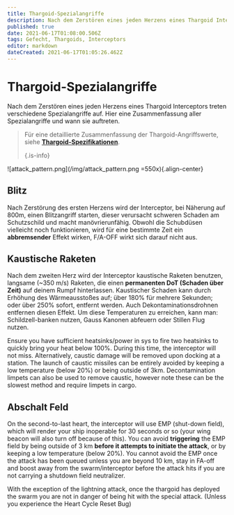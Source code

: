 ```yaml
---
title: Thargoid-Spezialangriffe
description: Nach dem Zerstören eines jeden Herzens eines Thargoid Interceptors treten verschiedene Spezialangriffe auf. Hier eine Zusammenfassung aller Spezialangriffe und wann sie auftreten.
published: true
date: 2021-06-17T01:08:00.506Z
tags: Gefecht, Thargoids, Interceptors
editor: markdown
dateCreated: 2021-06-17T01:05:26.462Z
---
```


# Thargoid-Spezialangriffe
Nach dem Zerstören eines jeden Herzens eines Thargoid Interceptors treten verschiedene Spezialangriffe auf. Hier eine Zusammenfassung aller Spezialangriffe und wann sie auftreten.

> Für eine detaillierte Zusammenfassung der Thargoid-Angriffswerte, siehe [**Thargoid-Spezifikationen**](/en/thargoid-specs). 
> 
> {.is-info}

!\[attack_pattern.png\](/img/attack_pattern.png =550x){.align-center}

## Blitz
Nach Zerstörung des ersten Herzens wird der Interceptor, bei Näherung auf 800m, einen Blitzangriff starten, dieser verursacht schweren Schaden am Schutzschild und macht manövrierunfähig. Obwohl die Schubdüsen vielleicht noch funktionieren, wird für eine bestimmte Zeit ein <strong x-id=“1“>abbremsender</strong> Effekt wirken, F/A-OFF wirkt sich darauf nicht aus.

## Kaustische Raketen
Nach dem zweiten Herz wird der Interceptor kaustische Raketen benutzen, langsame (~350 m/s) Raketen, die einen **permanenten DoT (Schaden über Zeit)** auf deinem Rumpf hinterlassen. Kaustischer Schaden kann durch Erhöhung des Wärmeausstoßes auf; über 180% für mehrere Sekunden; oder über 250% sofort, entfernt werden. Auch Dekontaminationsdrohnen entfernen diesen Effekt. Um diese Temperaturen zu erreichen, kann man: Schildzell-banken nutzen, Gauss Kanonen abfeuern oder Stillen Flug nutzen.

Ensure you have sufficient heatsinks/power in sys to fire two heatsinks to quickly bring your heat below 100%. During this time, the interceptor will not miss. Alternatively, caustic damage will be removed upon docking at a station. The launch of caustic missiles can be entirely avoided by keeping a low temperature (below 20%) or being outside of 3km. Decontamination limpets can also be used to remove caustic, however note these can be the slowest method and require limpets in cargo.

## Abschalt Feld
On the second-to-last heart, the interceptor will use EMP (shut-down field), which will render your ship inoperable for 30 seconds or so (your wing beacon will also turn off because of this). You can avoid **triggering** the EMP field by being outside of 3 km **before it attempts to initiate the attack**, or by keeping a low temperature (below 20%). You cannot avoid the EMP once the attack has been queued unless you are beyond 10 km, stay in FA-off and boost away from the swarm/interceptor before the attack hits if you are not carrying a shutdown field neutralizer.

With the exception of the lightning attack, once the thargoid has deployed the swarm you are not in danger of being hit with the special attack. (Unless you experience the Heart Cycle Reset Bug)